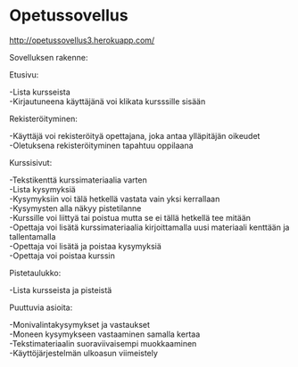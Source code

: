 # Opetussovellus

http://opetussovellus3.herokuapp.com/

Sovelluksen rakenne:

Etusivu:

-Lista kursseista\
-Kirjautuneena käyttäjänä voi klikata kursssille sisään


Rekisteröityminen:

-Käyttäjä voi rekisteröityä opettajana, joka antaa ylläpitäjän oikeudet\
-Oletuksena rekisteröityminen tapahtuu oppilaana


Kurssisivut:

-Tekstikenttä kurssimateriaalia varten\
-Lista kysymyksiä\
-Kysymyksiin voi tälä hetkellä vastata vain yksi kerrallaan\
-Kysymysten alla näkyy pistetilanne\
-Kurssille voi liittyä tai poistua mutta se ei tällä hetkellä tee mitään\
-Opettaja voi lisätä kurssimateriaalia kirjoittamalla uusi materiaali kenttään ja tallentamalla\
-Opettaja voi lisätä ja poistaa kysymyksiä\
-Opettaja voi poistaa kurssin


Pistetaulukko:

-Lista kursseista ja pisteistä


Puuttuvia asioita:

-Monivalintakysymykset ja vastaukset\
-Moneen kysymykseen vastaaminen samalla kertaa\
-Tekstimateriaalin suoraviivaisempi muokkaaminen\
-Käyttöjärjestelmän ulkoasun viimeistely


